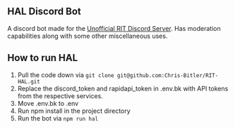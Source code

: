 ## HAL Discord Bot
A discord bot made for the [Unofficial RIT Discord Server](https://discord.gg/rit). Has moderation capabilities along with some other miscellaneous uses.
## How to run HAL
1. Pull the code down via `git clone git@github.com:Chris-Bitler/RIT-HAL.git`
2. Replace the discord_token and rapidapi_token in .env.bk with API tokens from the respective services.
3. Move .env.bk to .env
4. Run npm install in the project directory
5. Run the bot via `npm run hal`